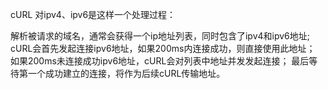 cURL 对ipv4、ipv6是这样一个处理过程：

解析被请求的域名，通常会获得一个ip地址列表，同时包含了ipv4和ipv6地址;
cURL会首先发起连接ipv6地址，如果200ms内连接成功，则直接使用此地址；
如果200ms未连接成功ipv6地址，cURL会对列表中地址并发发起连接；
最后等待第一个成功建立的连接，将作为后续cURL传输地址。

